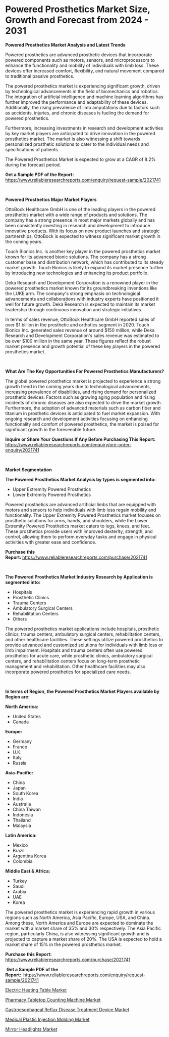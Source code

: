 <p><h1>Powered Prosthetics Market Size, Growth and Forecast from 2024 - 2031</h1></p><p><strong>Powered Prosthetics Market Analysis and Latest Trends</strong></p>
<p><p>Powered prosthetics are advanced prosthetic devices that incorporate powered components such as motors, sensors, and microprocessors to enhance the functionality and mobility of individuals with limb loss. These devices offer increased comfort, flexibility, and natural movement compared to traditional passive prosthetics.</p><p>The powered prosthetics market is experiencing significant growth, driven by technological advancements in the field of biomechanics and robotics. The integration of artificial intelligence and machine learning algorithms has further improved the performance and adaptability of these devices. Additionally, the rising prevalence of limb amputations due to factors such as accidents, injuries, and chronic diseases is fueling the demand for powered prosthetics.</p><p>Furthermore, increasing investments in research and development activities by key market players are anticipated to drive innovation in the powered prosthetics market. The market is also witnessing a shift towards personalized prosthetic solutions to cater to the individual needs and specifications of patients.</p><p>The Powered Prosthetics Market is expected to grow at a CAGR of 8.2% during the forecast period.</p></p>
<p><strong>Get a Sample PDF of the Report:&nbsp;</strong> <a href="https://www.reliableresearchreports.com/enquiry/request-sample/2021741">https://www.reliableresearchreports.com/enquiry/request-sample/2021741</a></p>
<p>&nbsp;</p>
<p><strong>Powered Prosthetics Major Market Players</strong></p>
<p><p>OttoBock Healthcare GmbH is one of the leading players in the powered prosthetics market with a wide range of products and solutions. The company has a strong presence in most major markets globally and has been consistently investing in research and development to introduce innovative products. With its focus on new product launches and strategic partnerships, OttoBock is expected to witness significant market growth in the coming years.</p><p>Touch Bionics Inc. is another key player in the powered prosthetics market known for its advanced bionic solutions. The company has a strong customer base and distribution network, which has contributed to its steady market growth. Touch Bionics is likely to expand its market presence further by introducing new technologies and enhancing its product portfolio.</p><p>Deka Research and Development Corporation is a renowned player in the powered prosthetics market known for its groundbreaking inventions like the LUKE arm. The company's strong emphasis on technological advancements and collaborations with industry experts have positioned it well for future growth. Deka Research is expected to maintain its market leadership through continuous innovation and strategic initiatives.</p><p>In terms of sales revenue, OttoBock Healthcare GmbH reported sales of over $1 billion in the prosthetic and orthotics segment in 2020. Touch Bionics Inc. generated sales revenue of around $150 million, while Deka Research and Development Corporation's sales revenue was estimated to be over $100 million in the same year. These figures reflect the robust market presence and growth potential of these key players in the powered prosthetics market.</p></p>
<p>&nbsp;</p>
<p><strong>What Are The Key Opportunities For Powered Prosthetics Manufacturers?</strong></p>
<p><p>The global powered prosthetics market is projected to experience a strong growth trend in the coming years due to technological advancements, increasing prevalence of disabilities, and rising demand for personalized prosthetic devices. Factors such as growing aging population and rising incidents of chronic diseases are also expected to drive the market growth. Furthermore, the adoption of advanced materials such as carbon fiber and titanium in prosthetic devices is anticipated to fuel market expansion. With ongoing research and development activities focusing on enhancing functionality and comfort of powered prosthetics, the market is poised for significant growth in the foreseeable future.</p></p>
<p><strong>Inquire or Share Your Questions If Any Before Purchasing This Report:</strong> <a href="https://www.reliableresearchreports.com/enquiry/pre-order-enquiry/2021741">https://www.reliableresearchreports.com/enquiry/pre-order-enquiry/2021741</a></p>
<p>&nbsp;</p>
<p><strong>Market Segmentation</strong></p>
<p><strong>The Powered Prosthetics Market Analysis by types is segmented into:</strong></p>
<p><ul><li>Upper Extremity Powered Prosthetics</li><li>Lower Extremity Powered Prosthetics</li></ul></p>
<p><p>Powered prosthetics are advanced artificial limbs that are equipped with motors and sensors to help individuals with limb loss regain mobility and functionality. The Upper Extremity Powered Prosthetics market focuses on prosthetic solutions for arms, hands, and shoulders, while the Lower Extremity Powered Prosthetics market caters to legs, knees, and feet. These prosthetics provide users with improved dexterity, strength, and control, allowing them to perform everyday tasks and engage in physical activities with greater ease and confidence.</p></p>
<p><strong>Purchase this Report:&nbsp;</strong><a href="https://www.reliableresearchreports.com/purchase/2021741">https://www.reliableresearchreports.com/purchase/2021741</a></p>
<p>&nbsp;</p>
<p><strong>The Powered Prosthetics Market Industry Research by Application is segmented into:</strong></p>
<p><ul><li>Hospitals</li><li>Prosthetic Clinics</li><li>Trauma Centers</li><li>Ambulatory Surgical Centers</li><li>Rehabilitation Centers</li><li>Others</li></ul></p>
<p><p>The powered prosthetics market applications include hospitals, prosthetic clinics, trauma centers, ambulatory surgical centers, rehabilitation centers, and other healthcare facilities. These settings utilize powered prosthetics to provide advanced and customized solutions for individuals with limb loss or limb impairment. Hospitals and trauma centers often use powered prosthetics for acute care, while prosthetic clinics, ambulatory surgical centers, and rehabilitation centers focus on long-term prosthetic management and rehabilitation. Other healthcare facilities may also incorporate powered prosthetics for specialized care needs.</p></p>
<p>&nbsp;</p>
<p><strong>In terms of Region, the Powered Prosthetics Market Players available by Region are:</strong></p>
<p>
    <p> <strong> North America: </strong>
        <ul>
            <li>United States</li>
            <li>Canada</li>
        </ul>
        </p> 
    <p> <strong> Europe: </strong>
        <ul>
            <li>Germany</li>
            <li>France</li>
            <li>U.K.</li>
            <li>Italy</li>
            <li>Russia</li>
        </ul>
        </p> 
    <p> <strong> Asia-Pacific: </strong>
        <ul>
            <li>China</li>
            <li>Japan</li>
            <li>South Korea</li>
            <li>India</li>
            <li>Australia</li>
            <li>China Taiwan</li>
            <li>Indonesia</li>
            <li>Thailand</li>
            <li>Malaysia</li>
        </ul>
        </p> 
    <p> <strong> Latin America: </strong>
        <ul>
            <li>Mexico</li>
            <li>Brazil</li>
            <li>Argentina Korea</li>
            <li>Colombia</li>
        </ul>
        </p> 
    <p> <strong> Middle East & Africa: </strong>
        <ul>
            <li>Turkey</li>
            <li>Saudi</li>
            <li>Arabia</li>
            <li>UAE</li>
            <li>Korea</li>
        </ul>
    </p>
    </p>
<p><p>The powered prosthetics market is experiencing rapid growth in various regions such as North America, Asia Pacific, Europe, USA, and China. Among these, North America and Europe are expected to dominate the market with a market share of 35% and 30% respectively. The Asia Pacific region, particularly China, is also witnessing significant growth and is projected to capture a market share of 20%. The USA is expected to hold a market share of 15% in the powered prosthetics market.</p></p>
<p><strong>Purchase this Report: </strong><a href="https://www.reliableresearchreports.com/purchase/2021741">https://www.reliableresearchreports.com/purchase/2021741</a></p>
<p>&nbsp;<strong>Get a Sample PDF of the Report:&nbsp;&nbsp;</strong><a href="https://www.reliableresearchreports.com/enquiry/request-sample/2021741">https://www.reliableresearchreports.com/enquiry/request-sample/2021741</a></p>
<p><strong></strong></p>
<p><p><a href="https://view.publitas.com/reportprime-1/electric-heating-table-market-size-focuses-on-market-dynamics-in-depth-analysis-and-future-projections-of-its-market-forecasted-for-period-from-2024-to-2031/">Electric Heating Table Market</a></p><p><a href="https://cat-emmental-94b.notion.site/Pharmacy-Tabletop-Counting-Machine-Market-Size-Growth-and-Forecast-from-2024-2031-7bef789672ac44b6983d04b40b9c8046">Pharmacy Tabletop Counting Machine Market</a></p><p><a href="https://cat-emmental-94b.notion.site/Gastroesophageal-Reflux-Disease-Treatment-Device-Market-Provides-Detailed-Segmentation-of-this-Marke-2b2052d022ed49d683f6b06bfff6cb36">Gastroesophageal Reflux Disease Treatment Device Market</a></p><p><a href="https://silk-columnist-571.notion.site/Global-Medical-Plastic-Injection-Molding-Market-by-Types-Applications-and-Major-Players-with-Regi-c23bea49860344e8a612d847acea7967">Medical Plastic Injection Molding Market</a></p><p><a href="https://view.publitas.com/reportprime-1/mirror-headlights-market-research-report-forecasted-for-period-from-2024-2031-by-market-type-market-application-and-region/">Mirror Headlights Market</a></p></p>